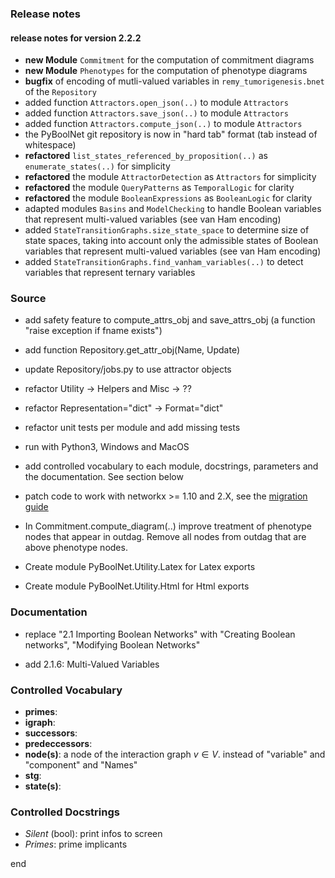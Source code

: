 
### Release notes

#### release notes for version 2.2.2
- **new Module** `Commitment` for the computation of commitment diagrams
- **new Module** `Phenotypes` for the computation of phenotype diagrams
- **bugfix** of encoding of mutli-valued variables in `remy_tumorigenesis.bnet` of the `Repository`
- added function `Attractors.open_json(..)` to module `Attractors`
- added function `Attractors.save_json(..)` to module `Attractors`
- added function `Attractors.compute_json(..)` to module `Attractors`
- the PyBoolNet git repository is now in "hard tab" format (tab instead of whitespace)
- **refactored** `list_states_referenced_by_proposition(..)` as `enumerate_states(..)` for simplicity
- **refactored** the module `AttractorDetection` as `Attractors` for simplicity
- **refactored** the module `QueryPatterns` as `TemporalLogic` for clarity
- **refactored** the module `BooleanExpressions` as `BooleanLogic` for clarity
- adapted modules `Basins` and `ModelChecking` to handle Boolean variables that represent multi-valued variables (see van Ham encoding)
- added `StateTransitionGraphs.size_state_space` to determine size of state spaces, taking into account only the admissible states of Boolean variables that represent multi-valued variables (see van Ham encoding)
- added `StateTransitionGraphs.find_vanham_variables(..)` to detect variables that represent ternary variables


### Source

- add safety feature to compute_attrs_obj and save_attrs_obj (a function "raise exception if fname exists")

- add function Repository.get_attr_obj(Name, Update)

- update Repository/jobs.py to use attractor objects

- refactor Utility -> Helpers and Misc -> ??

- refactor Representation="dict" -> Format="dict"

- refactor unit tests per module and add missing tests

- run with Python3, Windows and MacOS

- add controlled vocabulary to each module, docstrings, parameters and the documentation. See section below

- patch code to work with networkx >= 1.10 and 2.X, see the [migration guide](https://networkx.github.io/documentation/stable/release/migration_guide_from_1.x_to_2.0.html)

- In Commitment.compute_diagram(..) improve treatment of phenotype nodes that appear in outdag.
Remove all nodes from outdag that are above phenotype nodes.

- Create module PyBoolNet.Utility.Latex for Latex exports

- Create module PyBoolNet.Utility.Html for Html exports


### Documentation
- replace "2.1 Importing Boolean Networks" with "Creating Boolean networks", "Modifying Boolean Networks"

- add 2.1.6: Multi-Valued Variables


### Controlled Vocabulary
- **primes**:
- **igraph**:
- **successors**:
- **predeccessors**:
- **node(s)**: a node of the interaction graph $v\in V$. instead of "variable" and "component" and "Names"
- **stg**:
- **state(s)**:


### Controlled Docstrings
* *Silent* (bool): print infos to screen
* *Primes*: prime implicants




















end
